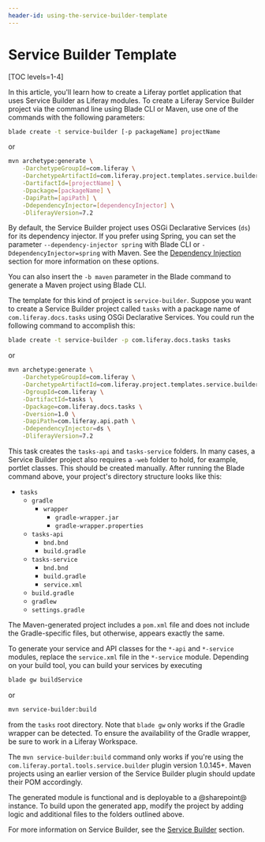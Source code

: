 ```yaml
---
header-id: using-the-service-builder-template
---
```


# Service Builder Template

[TOC levels=1-4]

In this article, you'll learn how to create a Liferay portlet application that
uses Service Builder as Liferay modules. To create a Liferay Service Builder
project via the command line using Blade CLI or Maven, use one of the commands
with the following parameters:

```bash
blade create -t service-builder [-p packageName] projectName
```

or

```bash
mvn archetype:generate \
    -DarchetypeGroupId=com.liferay \
    -DarchetypeArtifactId=com.liferay.project.templates.service.builder \
    -DartifactId=[projectName] \
    -Dpackage=[packageName] \
    -DapiPath=[apiPath] \
    -DdependencyInjector=[dependencyInjector] \
    -DliferayVersion=7.2
```

By default, the Service Builder project uses OSGi Declarative Services (`ds`)
for its dependency injector. If you prefer using Spring, you can set the
parameter `--dependency-injector spring` with Blade CLI or
`-DdependencyInjector=spring` with Maven. See the
[Dependency Injection](/docs/7-2/frameworks/-/knowledge_base/f/dependency-injection)
section for more information on these options.

You can also insert the `-b maven` parameter in the Blade command to generate a
Maven project using Blade CLI.

The template for this kind of project is `service-builder`. Suppose you want to
create a Service Builder project called `tasks` with a package name of
`com.liferay.docs.tasks` using OSGi Declarative Services. You could run the
following command to accomplish this:

```bash
blade create -t service-builder -p com.liferay.docs.tasks tasks
```

or

```bash
mvn archetype:generate \
    -DarchetypeGroupId=com.liferay \
    -DarchetypeArtifactId=com.liferay.project.templates.service.builder \
    -DgroupId=com.liferay \
    -DartifactId=tasks \
    -Dpackage=com.liferay.docs.tasks \
    -Dversion=1.0 \
    -DapiPath=com.liferay.api.path \
    -DdependencyInjector=ds \
    -DliferayVersion=7.2
```

This task creates the `tasks-api` and `tasks-service` folders. In many cases, a
Service Builder project also requires a `-web` folder to hold, for example,
portlet classes. This should be created manually. After running the Blade
command above, your project's directory structure looks like this:

- `tasks`
    - `gradle`
        - `wrapper`
            - `gradle-wrapper.jar`
            - `gradle-wrapper.properties`
    - `tasks-api`
        - `bnd.bnd`
        - `build.gradle`
    - `tasks-service`
        - `bnd.bnd`
        - `build.gradle`
        - `service.xml`
    - `build.gradle`
    - `gradlew`
    - `settings.gradle`

The Maven-generated project includes a `pom.xml` file and does not include the
Gradle-specific files, but otherwise, appears exactly the same.

To generate your service and API classes for the `*-api` and `*-service`
modules, replace the `service.xml` file in the `*-service` module. Depending on
your build tool, you can build your services by executing

```bash
blade gw buildService
```

or

```bash
mvn service-builder:build
```

from the `tasks` root directory. Note that `blade gw` only works if the Gradle
wrapper can be detected. To ensure the availability of the Gradle wrapper, be
sure to work in a Liferay Workspace.

The `mvn service-builder:build` command only works if you're using the
`com.liferay.portal.tools.service.builder` plugin version 1.0.145+. Maven
projects using an earlier version of the Service Builder plugin should update
their POM accordingly.

The generated module is functional and is deployable to a @sharepoint@ instance. To
build upon the generated app, modify the project by adding logic and additional
files to the folders outlined above.

For more information on Service Builder, see the
[Service Builder](/docs/7-2/appdev/-/knowledge_base/a/service-builder)
section.
